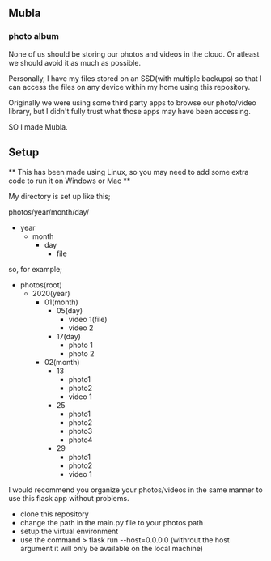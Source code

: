 ## Mubla
### photo album

None of us should be storing our photos and videos in the cloud. Or atleast we should avoid it as much as possible.

Personally, I have my files stored on an SSD(with multiple backups) so that I can access the files on any device within my home using this repository. 

Originally we were using some third party apps to browse our photo/video library, but I didn't fully trust what those apps may have been accessing.

SO I made Mubla.

## Setup

** This has been made using Linux, so you may need to add some extra code to run it on Windows or Mac **

My directory is set up like this;

photos/year/month/day/<filename>

- year
  - month
    - day
      - file
      
so, for example;

- photos(root)
  - 2020(year)
    - 01(month)
      - 05(day)
        - video 1(file)
        - video 2
      - 17(day)
        - photo 1
        - photo 2
    - 02(month)
      - 13
        - photo1
        - photo2
        - video 1
      - 25
        - photo1
        - photo2
        - photo3
        - photo4
      - 29
        - photo1
        - photo2
        - video 1
      
I would recommend you organize your photos/videos in the same manner to use this flask app without problems.

- clone this repository
- change the path in the main.py file to your photos path
- setup the virtual environment
- use the command > flask run --host=0.0.0.0 (withrout the host argument it will only be available on the local machine)
